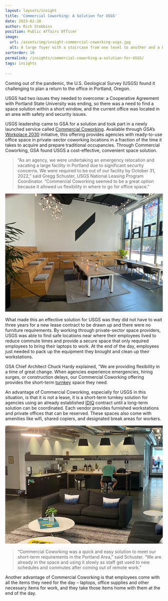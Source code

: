 ```yaml
---
layout: layouts/insight
title: 'Commercial Coworking: A Solution for USGS'
date: 2023-02-28
author: Rich Stebbins
position: Public Affairs Officer
image:
  url: /assets/img/insight-commercial-coworking-usgs.jpg
  alt: A large foyer with a staircase from one level to another and a L-shaped blue couch with coffee table; rugs and carpeting cover part of the area, while exposed concrete floor is exposed elsewhere; a hallway leads to elevators, and another staircase leads down to an area with a green exit sign.
sortorder: 10
permalink: /insights/commercial-coworking-a-solution-for-USGS/
tags: insights

---
```



Coming out of the pandemic, the U.S. Geological Survey (USGS) found it challenging to plan a return to the office in Portland, Oregon.

USGS had two issues they needed to overcome: a Cooperative Agreement with Portland State University was ending, so there was a need to find a space solution within a short window, and the current office was located in an area with safety and security issues.

USGS leadership came to GSA for a solution and took part in a newly launched service called [Commercial Coworking](/offerings/commercial-coworking/). Available through GSA’s [Workplace 2030](http://gsa.gov/workplace) initiative, this offering provides agencies with ready-to-use office space in private-sector coworking locations in a fraction of the time it takes to acquire and prepare traditional occupancies. Through Commercial Coworking, GSA found USGS a cost-effective, convenient space solution.

>“As an agency, we were undertaking an emergency relocation and vacating a large facility in Portland due to significant security concerns. We were required to be out of our facility by October 31, 2022,” said Gregg Schuster, USGS National Leasing Program Coordinator. “Commercial Coworking seemed to be a great option because it allowed us flexibility in where to go for office space.”

![A room with high ceilings with exposed ducts and large windows on one side; two large tables with light fixtures and six chairs around each table, and stair benches wrap around the corner from one wall to the other.](/assets/img/insight-commercial-coworking-usgs-1.jpg#wrap)

What made this an effective solution for USGS was they did not have to wait three years for a new lease contract to be drawn up and there were no furniture requirements. By working through private-sector space providers, USGS was able to find safe locations near where their employees lived to reduce commute times and provide a secure space that only required employees to bring their laptops to work. At the end of the day, employees just needed to pack up the equipment they brought and clean up their workstations.

GSA Chief Architect Chuck Hardy explained, “We are providing flexibility in a time of great change. When agencies experience emergencies, hiring surges, or construction delays, our Commercial Coworking offering provides the short-term [turnkey](http://gsa.gov/glossary#turnkey) space they need.

An advantage of Commercial Coworking, especially for USGS in this situation, is that it is not a lease, it is a short-term turnkey solution for agencies using an already established [IDIQ](http://gsa.gov/glossary#IDIQ) contract until a long-term solution can be coordinated. Each vendor provides furnished workstations and private offices that can be reserved. These spaces also come with amenities like wifi, shared copiers, and designated break areas for workers.

![A room with concrete floors and a kitchen area with subway tile; shelves hold mugs and glasses, and there are two taps at one end of a bar; a person in a green T-shirt sits on a bar stool, and there are couches with pillows on them in the foreground along with coffee tables with serving trays with hand sanitizer and potted plants.](/assets/img/insight-commercial-coworking-usgs-2.jpg)

>“Commercial Coworking was a quick and easy solution to meet our short-term requirements in the Portland Area,” said Schuster. “We are already in the space and using it slowly as staff get used to new schedules and commutes after coming out of remote work.”

Another advantage of Commercial Coworking is that employees come with all the items they need for the day – laptops, office supplies and other necessary items for work, and they take those items home with them at the end of the day. 
